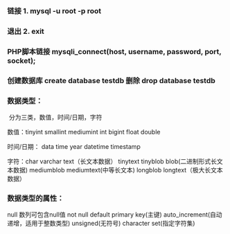 ### 链接	1.  mysql -u root -p root 

### 退出	2. exit

### PHP脚本链接 mysqli_connect(host, username, password, port, socket);

### 创建数据库 create database testdb   删除 drop database testdb



### 数据类型：

​	分为三类，数值，时间/日期，字符

数值：tinyint  smallint  mediumint int  bigint  float double

时间/日期： data  time  year  datetime  timestamp

字符：char  varchar  text（长文本数据）  tinytext   tinyblob  blob(二进制形式长文本数据)   mediumblob  mediumtext(中等长文本)   longblob   longtext（极大长文本数据）

### 数据类型的属性：

null  数列可包含null值	not null	default 	primary key(主键)	auto_increment(自动递增，适用于整数类型)	unsigned(无符号)	character set(指定字符集)



 